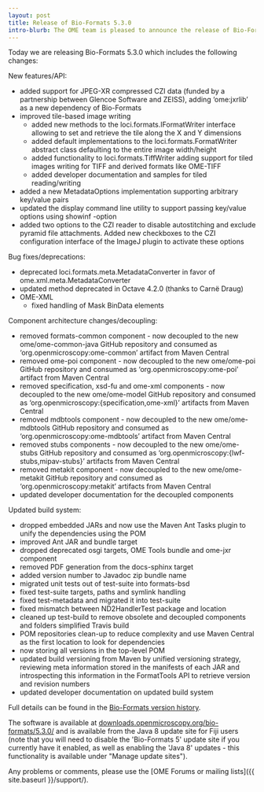 ```yaml
---
layout: post
title: Release of Bio-Formats 5.3.0
intro-blurb: The OME team is pleased to announce the release of Bio-Formats 5.3.0
---
```

Today we are releasing Bio-Formats 5.3.0 which includes the following changes:

New features/API:

*  added support for JPEG-XR compressed CZI data (funded by a partnership between Glencoe Software and ZEISS), adding ‘ome:jxrlib’ as a new dependency of Bio-Formats
*  improved tile-based image writing
     *  added new methods to the loci.formats.IFormatWriter interface allowing to set and retrieve the tile along the X and Y dimensions
     *  added default implementations to the loci.formats.FormatWriter abstract class defaulting to the entire image width/height
     *  added functionality to loci.formats.TiffWriter adding support for tiled images writing for TIFF and derived formats like OME-TIFF
     *  added developer documentation and samples for tiled reading/writing
*  added a new MetadataOptions implementation supporting arbitrary key/value pairs
*  updated the display command line utility to support passing key/value options using showinf -option
*  added two options to the CZI reader to disable autostitching and exclude pyramid file attachments. Added new checkboxes to the CZI configuration interface of the ImageJ plugin to activate these options

Bug fixes/deprecations:

*  deprecated loci.formats.meta.MetadataConverter in favor of ome.xml.meta.MetadataConverter
*  updated method deprecated in Octave 4.2.0 (thanks to Carnë Draug)
*  OME-XML
     *  fixed handling of Mask BinData elements

Component architecture changes/decoupling:

*  removed formats-common component - now decoupled to the new ome/ome-common-java GitHub repository and consumed as ‘org.openmicroscopy:ome-common’ artifact from Maven Central
*  removed ome-poi component - now decoupled to the new ome/ome-poi GitHub repository and consumed as ‘org.openmicroscopy:ome-poi’ artifact from Maven Central
*  removed specification, xsd-fu and ome-xml components - now decoupled to the new ome/ome-model GitHub repository and consumed as ‘org.openmicroscopy:{specification,ome-xml}’ artifacts from Maven Central
*  removed mdbtools component - now decoupled to the new ome/ome-mdbtools GitHub repository and consumed as ‘org.openmicroscopy:ome-mdbtools’ artifact from Maven Central
*  removed stubs components - now decoupled to the new ome/ome-stubs GitHub repository and consumed as ‘org.openmicroscopy:{lwf-stubs,mipav-stubs}’ artifacts from Maven Central
*  removed metakit component - now decoupled to the new ome/ome-metakit GitHub repository and consumed as ‘org.openmicroscopy:metakit’ artifacts from Maven Central
*  updated developer documentation for the decoupled components

Updated build system:

*  dropped embedded JARs and now use the Maven Ant Tasks plugin to unify the dependencies using the POM
*  improved Ant JAR and bundle target
*  dropped deprecated osgi targets, OME Tools bundle and ome-jxr component
*  removed PDF generation from the docs-sphinx target
*  added version number to Javadoc zip bundle name
*  migrated unit tests out of test-suite into formats-bsd
*  fixed test-suite targets, paths and symlink handling
*  fixed test-metadata and migrated it into test-suite
*  fixed mismatch between ND2HandlerTest package and location
*  cleaned up test-build to remove obsolete and decoupled components and folders simplified Travis build
*  POM repositories clean-up to reduce complexity and use Maven Central as the first location to look for dependencies
*  now storing all versions in the top-level POM
*  updated build versioning from Maven by unified versioning strategy, reviewing meta information stored in the manifests of each JAR and introspecting this information in the FormatTools API to retrieve version and revision numbers
*  updated developer documentation on updated build system

Full details can be found in the [Bio-Formats version history](https://docs.openmicroscopy.org/bio-formats/5.3.0/about/whats-new.html).

The software is available at [downloads.openmicroscopy.org/bio-formats/5.3.0/](http://downloads.openmicroscopy.org/bio-formats/5.3.0)
and is available from the Java 8 update site for Fiji users (note that you will need to disable the 'Bio-Formats 5' update site if you currently have it enabled, as well as enabling the 'Java 8' updates - this functionality is available under "Manage update sites").

Any problems or comments, please use the [OME Forums or mailing lists]({{ site.baseurl }}/support/).
